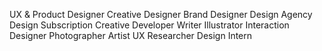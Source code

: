 UX & Product Designer
Creative Designer
Brand Designer
Design Agency
Design Subscription
Creative Developer
Writer
Illustrator
Interaction Designer
Photographer
Artist
UX Researcher
Design Intern
